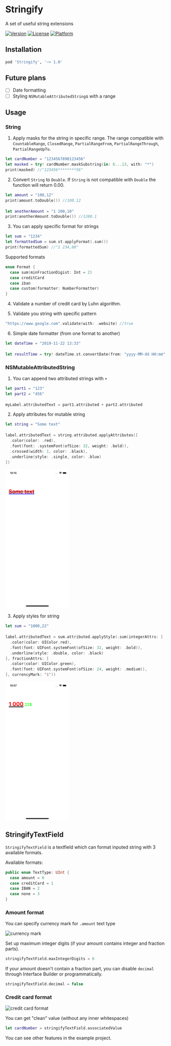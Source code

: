 # Stringify
A set of useful string extensions

[![Version](https://img.shields.io/cocoapods/v/Stringify)](https://cocoapods.org/pods/Stringify)
[![License](https://img.shields.io/cocoapods/l/Stringify)](https://raw.githubusercontent.com/NovichenkoAnton/Stringify/master/LICENSE)
[![Platform](https://img.shields.io/cocoapods/p/Stringify)](https://cocoapods.org/pods/Stringify)

## Installation

```ruby
pod 'Stringify', '~> 1.0'
```

## Future plans
- [ ] Date formatting
- [ ] Styling `NSMutableAttributedString`s with a range

## Usage

### String
1. Apply masks for the string in specific range. The range compatible with `CountableRange`, `ClosedRange`, `PartialRangeFrom`, `PartialRangeThrough`, `PartialRangeUpTo`.

```swift
let cardNumber = "1234567890123456"
let masked = try! cardNumber.maskSubstring(in: 6...13, with: "*")
print(masked) //"123456********56"
```

2. Convert `String` to `Double`. If `String` is not compatible with `Double` the function will return 0.00.

``` swift
let amount = "100,12"
print(amount.toDouble()) //100.12

let anotherAmount = "1 200,10"
print(anotherAmount.toDouble()) //1200.1 
``` 

3. You can apply specific format for strings
```swift
let sum = "1234"
let formattedSum = sum.st.applyFormat(.sum())
print(formattedSum) //"1 234,00"
```

Supported formats
```swift
enum Format {
  case sum(minFractionDigist: Int = 2)
  case creditCard
  case iban
  case custom(formatter: NumberFormatter)
}
```

4. Validate a number of credit card by Luhn algorithm.

5. Validate you string with specific pattern

```swift
"https://www.google.com".validate(with: .website) //true
```

6. Simple date formatter (from one format to another)

```swift
let dateTime = "2019-11-22 13:33"

let resultTime = try! dateTime.st.convertDate(from: "yyyy-MM-dd HH:mm", to: "h:mm") //"1:33"
```

### NSMutableAttributedString
1. You can append two attributed strings with `+`

```swift
let part1 = "123"
let part2 = "456"

myLabel.attributedText = part1.attributed + part2.attributed
```

2. Apply attributes for mutable string

```swift
let string = "Some text"

label.attributedText = string.attributed.applyAttributes([
  .color(color: .red),
  .font(font: .systemFont(ofSize: 32, weight: .bold)),
  .crossed(width: 1, color: .black),
  .underline(style: .single, color: .blue)
])
```

<img src="/Screenshots/screenshot2.png" width="200">

3. Apply styles for string

```swift
let sum = "1000,22"

label.attributedText = sum.attributed.applyStyle(.sum(integerAttrs: [
  .color(color: UIColor.red),
  .font(font: UIFont.systemFont(ofSize: 32, weight: .bold)),
  .underline(style: .double, color: .black)
], fractionAttrs: [
  .color(color: UIColor.green),
  .font(font: UIFont.systemFont(ofSize: 24, weight: .medium)),
], currencyMark: "$"))
```

<img src="/Screenshots/screenshot1.png" width="200">


## StringifyTextField

`StringifyTextField` is a textfield which can format inputed string with 3 available formats.

Available formats:
```swift
public enum TextType: UInt {
  case amount = 0
  case creditCard = 1
  case IBAN = 2
  case none = 3
}
```

### Amount format

You can specify currency mark for `.amount` text type

![currency mark](https://user-images.githubusercontent.com/8337067/77302043-bc505e80-6d01-11ea-95c0-1e3af86a8cc0.gif)

Set up maximum integer digits (if your amount contains integer and fraction parts).

```swift
stringifyTextField.maxIntegerDigits = 6
```

If your amount doesn't contain a fraction part, you can disable `decimal` through Interface Builder or programmatically.

```swift
stringifyTextField.decimal = false
```

### Credit card format

![credit card format](https://user-images.githubusercontent.com/8337067/77302097-d7bb6980-6d01-11ea-87ef-6c64f2f75abe.gif)

You can get "clean" value (without any inner whitespaces) 

```swift
let cardNumber = stringifyTextField.associatedValue
```

You can see other features in the example project.
